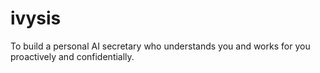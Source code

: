 # ivysis
To build a personal AI secretary who understands you and works for you proactively and confidentially.

